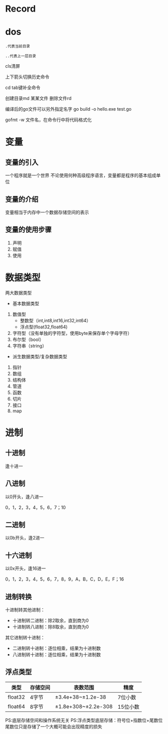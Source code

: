 #  Record

# dos

`.代表当前目录`

`..代表上一层目录`

cls清屏

上下箭头切换历史命令

cd tab键补全命令

创建目录md 某某文件
删除文件rd

编译后的go文件可以另外指定名字
go build -o hello.exe test.go

gofmt -w 文件名，在命令行中将代码格式化

# 变量

## 变量的引入

一个程序就是一个世界
不论使用何种高级程序语言，变量都是程序的基本组成单位

## 变量的介绍

变量相当于内存中一个数据存储空间的表示

## 变量的使用步骤

1. 声明
2. 赋值
3. 使用

# 数据类型

两大数据类型

- 基本数据类型
1. 数值型
   - 整数型（int,int8,int16,int32,int64）
   - 浮点型(float32,float64)
2. 字符型（没有单独的字符型，使用byte来保存单个字母字符）
3. 布尔型（bool）
4. 字符串（string）

- 派生数据类型/复杂数据类型
1. 指针
2. 数组
3. 结构体
4. 管道
5. 函数
6. 切片
7. 接口
8. map

# 进制

## 十进制

逢十进一

## 八进制

以0开头，逢八进一

0，1，2，3，4，5，6，7；10

## 二进制
以0b开头，逢2进一

## 十六进制
以0x开头，逢16进一

0，1，2，3，4，5，6，7，8，9，A，B，C，D，E，F；16

## 进制转换
十进制转其他进制：

- 十进制转二进制：除2取余，直到商为0
- 十进制转八进制：除8取余，直到商为0

其它进制转十进制：

- 二进制转十进制：逐位相乘，结果为十进制数
- 八进制转十进制：逐位相乘，结果为十进制数

## 浮点类型

|类型|存储空间|表数范围|精度|
|---|-------|-------|----|
|float32|4字节|±3.4e+38~±1.2e-38|7位小数|
|float64|8字节|±1.8e+308~±2.2e-308|15位小数|

PS:底层存储空间和操作系统无关
PS:浮点类型底层存储：符号位+指数位+尾数位
尾数位只是存储了一个大概可能会出现精度的损失